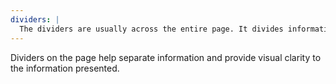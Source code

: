 ```yaml
---
dividers: |
  The dividers are usually across the entire page. It divides information that is supposed to be in chronological order such as dates or a process.
---
```


Dividers on the page help separate information and provide visual clarity to the information presented.

